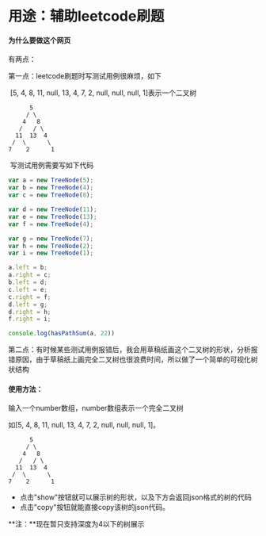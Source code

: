 # 用途：辅助leetcode刷题

#### 为什么要做这个网页

有两点：

第一点：leetcode刷题时写测试用例很麻烦，如下

​		[5, 4, 8, 11, null, 13, 4, 7, 2, null, null, null, 1]表示一个二叉树

```
      5
     / \
    4   8
   /   / \
  11  13  4
 /  \      \
7    2      1
```

​		写测试用例需要写如下代码

````javascript
var a = new TreeNode(5);
var b = new TreeNode(4);
var c = new TreeNode(8);

var d = new TreeNode(11);
var e = new TreeNode(13);
var f = new TreeNode(4);

var g = new TreeNode(7);
var h = new TreeNode(2);
var i = new TreeNode(1);

a.left = b;
a.right = c;
b.left = d;
c.left = e;
c.right = f;
d.left = g;
d.right = h;
f.right = i;

console.log(hasPathSum(a, 22))
````

第二点：有时候某些测试用例报错后，我会用草稿纸画这个二叉树的形状，分析报错原因，由于草稿纸上画完全二叉树也很浪费时间，所以做了一个简单的可视化树状结构



#### 使用方法：

输入一个number数组，number数组表示一个完全二叉树

如[5, 4, 8, 11, null, 13, 4, 7, 2, null, null, null, 1]。

```
      5
     / \
    4   8
   /   / \
  11  13  4
 /  \      \
7    2      1
```
- 点击"show"按钮就可以展示树的形状，以及下方会返回json格式的树的代码
- 点击"copy"按钮就能直接copy该树的json代码。

**注：**现在暂只支持深度为4以下的树展示
